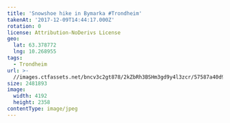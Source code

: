 ```yaml
---
title: 'Snowshoe hike in Bymarka #Trondheim'
takenAt: '2017-12-09T14:44:17.000Z'
rotation: 0
license: Attribution-NoDerivs License
geo:
  lat: 63.378772
  lng: 10.268955
tags:
  - Trondheim
url: >-
  //images.ctfassets.net/bncv3c2gt878/2kZbRh3BSHm3gd9y4l3zcr/57587a40d918018cdb740bf3bc86aeec/snowshoe-hike-in-bymarka-trondheim_24095984567_o
size: 2481893
image:
  width: 4192
  height: 2358
contentType: image/jpeg
---
```


